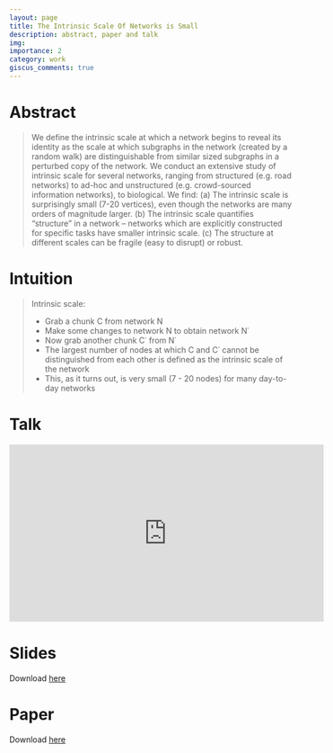 ```yaml
---
layout: page
title: The Intrinsic Scale Of Networks is Small 
description: abstract, paper and talk
img: 
importance: 2
category: work
giscus_comments: true
---
```


# Abstract
> We define the intrinsic scale at which a network begins to reveal its identity as the scale at which subgraphs in the network (created by a random walk) are distinguishable from similar sized subgraphs in a perturbed copy of the network. We conduct an extensive study of intrinsic scale for several networks, ranging from structured (e.g. road networks) to ad-hoc and unstructured (e.g. crowd-sourced information networks), to biological. We find: (a) The intrinsic scale is surprisingly small (7-20 vertices), even though the networks are many orders of magnitude larger. (b) The intrinsic scale quantifies “structure” in a network – networks which are explicitly constructed for specific tasks have smaller intrinsic scale. (c) The structure at different scales can be fragile (easy to disrupt) or robust.

# Intuition
> Intrinsic scale: 
> - Grab a chunk C from network N
> - Make some changes to network N to obtain network N˙
> - Now grab another chunk C˙ from N˙
> - The largest number of nodes at which C and C˙ cannot be distinguished from each other is defined as the intrinsic scale of the network
> - This, as it turns out, is very small (7 - 20 nodes) for many day-to-day networks

# Talk
<iframe width="560" height="315" src="https://www.youtube.com/embed/Lq9yjWl0ELc" title="YouTube video player" frameborder="0" allow="accelerometer; autoplay; clipboard-write; encrypted-media; gyroscope; picture-in-picture; web-share" allowfullscreen></iframe>

# Slides
Download [here](/assets/pdf/asonam19_slides.pdf)
<object data="{{ site.url }}{{ site.baseurl }}/assets/pdf/asonam19_slides.pdf" width="100%" height="500" type='application/pdf'></object>

# Paper
Download [here](/assets/pdf/asonam2019_paper.pdf)
<object data="{{ site.url }}{{ site.baseurl }}/assets/pdf/asonam2019_paper.pdf" width="100%" height="800" type='application/pdf'></object>
